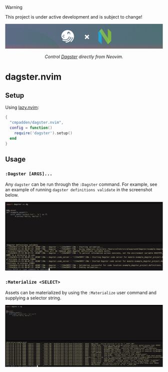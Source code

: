> [!WARNING]
> This project is under active development and is subject to change!

<div align="center">
    <img alt="Banner" src=".github/banner.png">
    <br>
    <p>
        <i>Control <a href="https://dagster.io">Dagster</a> directly from Neovim.</i>
    </p>
</div>

# dagster.nvim

## Setup

Using [lazy.nvim](https://github.com/folke/lazy.nvim):

```lua
{
  "cmpadden/dagster.nvim",
  config = function()
    require('dagster').setup()
  end
}
```


## Usage

### `:Dagster [ARGS]...`

Any `dagster` can be run through the `:Dagster` command. For example, see an example of running `dagster definitions validate` in the screenshot below.

![:Materialize Example](.github/screenshot-definitions-validate.png)

### `:Materialize <SELECT>`

Assets can be materialized by using the `:Materialize` user command and supplying a selector string.

![:Materialize Example](.github/screenshot-materialize.png)
